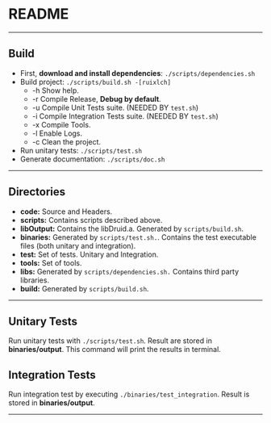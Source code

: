 # README

---

## Build

* First, **download and install dependencies**: `./scripts/dependencies.sh`
* Build project: `./scripts/build.sh -[ruixlch]`
  * -h Show help.
  * -r Compile Release, **Debug by default**.
  * -u Compile Unit Tests suite. (NEEDED BY `test.sh`)
  * -i Compile Integration Tests suite. (NEEDED BY `test.sh`)
  * -x Compile Tools.
  * -l Enable Logs.
  * -c Clean the project.
* Run unitary tests: `./scripts/test.sh`
* Generate documentation: `./scripts/doc.sh`

---

## Directories

* **code:** Source and Headers.
* **scripts:** Contains scripts described above.
* **libOutput:** Contains the libDruid.a. Generated by `scripts/build.sh`.
* **binaries:** Generated by `scripts/test.sh.`. Contains the test executable files (both unitary and integration).
* **test:** Set of tests. Unitary and Integration.
* **tools:** Set of tools.
* **libs:** Generated by `scripts/dependencies.sh.` Contains third party libraries.
* **build:** Generated by `scripts/build.sh`.

---

## Unitary Tests

Run unitary tests with `./scripts/test.sh`. Result are stored in **binaries/output**.
This command will print the results in terminal.

## Integration Tests

Run integration test by executing `./binaries/test_integration`. Result is stored in **binaries/output**.

---